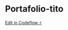 # Portafolio-tito

[Edit in Codeflow ⚡️](https://stackblitz.com/~/github.com/tito-22/Portafolio-tito)